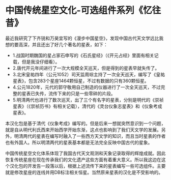 # 中国传统星空文化-可选组件系列《忆往昔》

最近我研究了下齐锐和万昊宜写的《漫步中国星空》，发现中国古代天文学远比我想的要高深，并且还出了好几个著名的星表，如下：
* 1.战国时期魏国的星占家石申写的《石氏星经》（《开元占经》里面有相关记载，但是我没仔细看）。
* 2.唐代开元年间进行了一次大规模全天巡天，但是得到的星表早就失传了。
* 3.北宋皇祐四年（公元1052）司天监周琮主持了一次全天巡天，编写了《皇祐星表》，包含283个星座1464颗恒星，不过有数据的只有360颗恒星。
* 4.公元1820年，元代的郭守敬用自己制造的仪器进行了一次全天巡天，不过完整的星表已失传，流传下来的只是一些零碎的片段。
* 5.明清两代也进行了数次巡天，出了三个有名字的星表，分别是明代的《崇祯星表》（《崇祯历书》有相关记载），清代的《灵台仪象志星表》和《仪象考成星表》。

本汉化包是基于清代《仪象考成》编写的。但是后来一想就突然意识到一个问题，就是自从明代利氏西来开始西学开始东渐，这点也影响到了我们天文学的发展。另外，明清两代的星表在编写时融入了一些西方天文学的知识，而且当时星表的作者也有外国人。所以明清两代的星表基本都是无法完全反映中国古代的星象。

中国传统星空文化体系体现了我国古代天文观测和天象记录取得的辉煌成就。因此恢复传统星座在现在传承我们的文化遗产这些方面有着重大意义。所以我这边在这个汉化包的开发告一段落以后，根据上述流传下来的星表编写一些可选组件。主要就是修改星座的连线并用DB标注相关恒星。当然原来星表的汉化是不受影响的。
